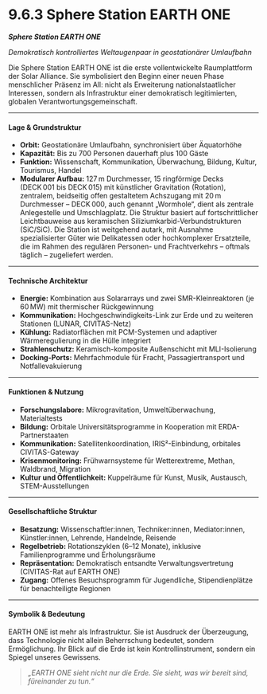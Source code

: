 # 9.6.3 Sphere Station EARTH ONE

_**Sphere Station EARTH ONE**_

_Demokratisch kontrolliertes Weltaugenpaar in geostationärer Umlaufbahn_

Die Sphere Station EARTH ONE ist die erste vollentwickelte Raumplattform der Solar Alliance. Sie symbolisiert den Beginn einer neuen Phase menschlicher Präsenz im All: nicht als Erweiterung nationalstaatlicher Interessen, sondern als Infrastruktur einer demokratisch legitimierten, globalen Verantwortungsgemeinschaft.

***

#### Lage & Grundstruktur

* **Orbit:** Geostationäre Umlaufbahn, synchronisiert über Äquatorhöhe
* **Kapazität:** Bis zu 700 Personen dauerhaft plus 100 Gäste
* **Funktion:** Wissenschaft, Kommunikation, Überwachung, Bildung, Kultur, Tourismus, Handel
* **Modularer Aufbau:** 127 m Durchmesser, 15 ringförmige Decks (DECK 001 bis DECK 015) mit künstlicher Gravitation (Rotation), zentralem, beidseitig offen gestaltetem Achszugang mit 20 m Durchmesser – DECK 000, auch genannt „Wormhole“, dient als zentrale Anlegestelle und Umschlagplatz. Die Struktur basiert auf fortschrittlicher Leichtbauweise aus keramischen Siliziumkarbid-Verbundstrukturen (SiC/SiC). Die Station ist weitgehend autark, mit Ausnahme spezialisierter Güter wie Delikatessen oder hochkomplexer Ersatzteile, die im Rahmen des regulären Personen- und Frachtverkehrs – oftmals täglich – zugeliefert werden.

***

#### Technische Architektur

* **Energie:** Kombination aus Solararrays und zwei SMR-Kleinreaktoren (je 60 MW) mit thermischer Rückgewinnung
* **Kommunikation:** Hochgeschwindigkeits-Link zur Erde und zu weiteren Stationen (LUNAR, CIVITAS-Netz)
* **Kühlung:** Radiatorflächen mit PCM-Systemen und adaptiver Wärmeregulierung in die Hülle integriert
* **Strahlenschutz:** Keramisch-komposite Außenschicht mit MLI-Isolierung
* **Docking-Ports:** Mehrfachmodule für Fracht, Passagiertransport und Notfallevakuierung

***

#### Funktionen & Nutzung

* **Forschungslabore:** Mikrogravitation, Umweltüberwachung, Materialtests
* **Bildung:** Orbitale Universitätsprogramme in Kooperation mit ERDA-Partnerstaaten
* **Kommunikation:** Satellitenkoordination, IRIS²-Einbindung, orbitales CIVITAS-Gateway
* **Krisenmonitoring:** Frühwarnsysteme für Wetterextreme, Methan, Waldbrand, Migration
* **Kultur und Öffentlichkeit:** Kuppelräume für Kunst, Musik, Austausch, STEM-Ausstellungen

***

#### Gesellschaftliche Struktur

* **Besatzung:** Wissenschaftler:innen, Techniker:innen, Mediator:innen, Künstler:innen, Lehrende, Handelnde, Reisende
* **Regelbetrieb:** Rotationszyklen (6–12 Monate), inklusive Familienprogramme und Erholungsräume
* **Repräsentation:** Demokratisch entsandte Verwaltungsvertretung (CIVITAS-Rat auf EARTH ONE)
* **Zugang:** Offenes Besuchsprogramm für Jugendliche, Stipendienplätze für benachteiligte Regionen

***

#### Symbolik & Bedeutung

EARTH ONE ist mehr als Infrastruktur. Sie ist Ausdruck der Überzeugung, dass Technologie nicht allein Beherrschung bedeutet, sondern Ermöglichung. Ihr Blick auf die Erde ist kein Kontrollinstrument, sondern ein Spiegel unseres Gewissens.

> _„EARTH ONE sieht nicht nur die Erde. Sie sieht, was wir bereit sind, füreinander zu tun.“_
